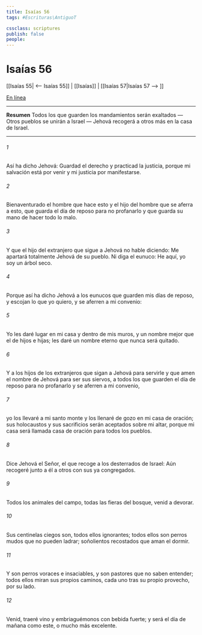 ```yaml
---
title: Isaías 56
tags: #Escrituras\AntiguoT

cssclass: scriptures
publish: false
people:
---
```


# Isaías 56
[[Isaías 55| <-- Isaías 55]] | [[Isaías]] | [[Isaías 57|Isaías 57 --> ]]

[En línea](https://churchofjesuschrist.org/study/scriptures/ot/isa/56?lang=spa)

---
__Resumen__
Todos los que guarden los mandamientos serán exaltados — Otros pueblos se unirán a Israel — Jehová recogerá a otros más en la casa de Israel.

---
###### 1 
Así ha dicho Jehová: Guardad el derecho y practicad la justicia, porque mi salvación está por venir y mi justicia por manifestarse.

###### 2 
Bienaventurado el hombre que hace esto y el hijo del hombre que se aferra a esto, que guarda el día de reposo para no profanarlo y que guarda su mano de hacer todo lo malo.

###### 3 
Y que el hijo del extranjero que sigue a Jehová no hable diciendo: Me apartará totalmente Jehová de su pueblo. Ni diga el eunuco: He aquí, yo soy un árbol seco.

###### 4 
Porque así ha dicho Jehová a los eunucos que guarden mis días de reposo, y escojan lo que yo quiero, y se aferren a mi convenio:

###### 5 
Yo les daré lugar en mi casa y dentro de mis muros, y un nombre mejor que el de hijos e hijas; les daré un nombre eterno que nunca será quitado.

###### 6 
Y a los hijos de los extranjeros que sigan a Jehová para servirle y que amen el nombre de Jehová para ser sus siervos, a todos los que guarden el día de reposo para no profanarlo y se aferren a mi convenio,

###### 7 
yo los llevaré a mi santo monte y los llenaré de gozo en mi casa de oración; sus holocaustos y sus sacrificios serán aceptados sobre mi altar, porque mi casa será llamada casa de oración para todos los pueblos.

###### 8 
Dice Jehová el Señor, el que recoge a los desterrados de Israel: Aún recogeré junto a él a otros con sus ya congregados.

###### 9 
Todos los animales del campo, todas las fieras del bosque, venid a devorar.

###### 10 
Sus centinelas ciegos son, todos ellos ignorantes; todos ellos son perros mudos que no pueden ladrar; soñolientos recostados que aman el dormir.

###### 11 
Y son perros voraces e insaciables, y son pastores que no saben entender; todos ellos miran sus propios caminos, cada uno tras su propio provecho,  por su lado.

###### 12 
Venid,  traeré vino y embriaguémonos con bebida fuerte; y será el día de mañana como este, o mucho más excelente.

